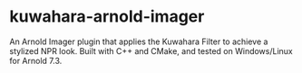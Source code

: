 # kuwahara-arnold-imager
An Arnold Imager plugin that applies the Kuwahara Filter to achieve a stylized NPR look. Built with C++ and CMake, and tested on Windows/Linux for Arnold 7.3.
